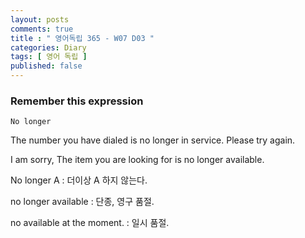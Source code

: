```yaml
---
layout: posts
comments: true
title : " 영어독립 365 - W07 D03 "
categories: Diary
tags: [ 영어 독립 ]
published: false
---
```


### Remember this expression

```
No longer
```

The number you have dialed is no longer in service. Please try again.

I am sorry, The item you are looking for is no longer available.

No longer A
 : 더이상 A 하지 않는다.

no longer available
 : 단종, 영구 품절.

no available at the moment.
 : 일시 품절.
